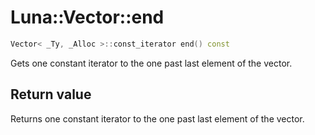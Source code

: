 # Luna::Vector::end

```c++
Vector< _Ty, _Alloc >::const_iterator end() const
```

Gets one constant iterator to the one past last element of the vector. 



## Return value
Returns one constant iterator to the one past last element of the vector. 

